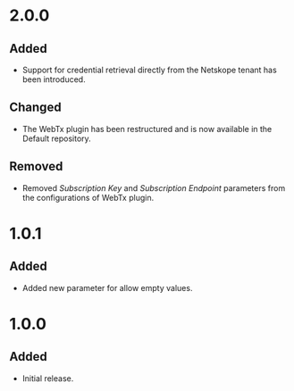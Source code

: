 # 2.0.0
## Added
- Support for credential retrieval directly from the Netskope tenant has been introduced.

## Changed
- The WebTx plugin has been restructured and is now available in the Default repository.

## Removed
- Removed _Subscription Key_ and _Subscription Endpoint_ parameters from the configurations of WebTx plugin.

# 1.0.1
## Added
- Added new parameter for allow empty values.

# 1.0.0
## Added
- Initial release.